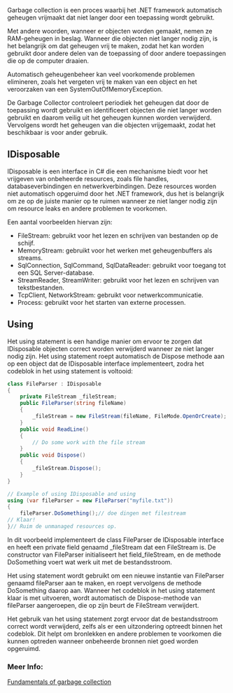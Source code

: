 Garbage collection is een proces waarbij het .NET framework automatisch geheugen vrijmaakt dat niet langer door een toepassing wordt gebruikt.

Met andere woorden, wanneer er objecten worden gemaakt, nemen ze RAM-geheugen in beslag. Wanneer die objecten niet langer nodig zijn, is het belangrijk om dat geheugen vrij te maken, zodat het kan worden gebruikt door andere delen van de toepassing of door andere toepassingen die op de computer draaien.

Automatisch geheugenbeheer kan veel voorkomende problemen elimineren, zoals het vergeten vrij te maken van een object en het veroorzaken van een SystemOutOfMemoryException.

De Garbage Collector controleert periodiek het geheugen dat door de toepassing wordt gebruikt en identificeert objecten die niet langer worden gebruikt en daarom veilig uit het geheugen kunnen worden verwijderd. Vervolgens wordt het geheugen van die objecten vrijgemaakt, zodat het beschikbaar is voor ander gebruik.


## IDisposable

IDisposable is een interface in C# die een mechanisme biedt voor het vrijgeven van onbeheerde resources, zoals file handles, databaseverbindingen en netwerkverbindingen. 
Deze resources worden niet automatisch opgeruimd door het .NET framework, dus het is belangrijk om ze op de juiste manier op te ruimen wanneer ze niet langer nodig zijn om resource leaks en andere problemen te voorkomen.

Een aantal voorbeelden hiervan zijn:

- FileStream: gebruikt voor het lezen en schrijven van bestanden op de schijf.
- MemoryStream: gebruikt voor het werken met geheugenbuffers als streams.
- SqlConnection, SqlCommand, SqlDataReader: gebruikt voor toegang tot een SQL Server-database.
- StreamReader, StreamWriter: gebruikt voor het lezen en schrijven van tekstbestanden.
- TcpClient, NetworkStream: gebruikt voor netwerkcommunicatie.
- Process: gebruikt voor het starten van externe processen.

## Using

Het using statement is een handige manier om ervoor te zorgen dat IDisposable objecten correct worden verwijderd wanneer ze niet langer nodig zijn. Het using statement roept automatisch de Dispose methode aan op een object dat de IDisposable interface implementeert, zodra het codeblok in het using statement is voltooid:
```c#
class FileParser : IDisposable
{
    private FileStream _fileStream;
    public FileParser(string fileName)
    {
        _fileStream = new FileStream(fileName, FileMode.OpenOrCreate);
    }
    public void ReadLine()
    {
        // Do some work with the file stream
    }
    public void Dispose()
    {
        _fileStream.Dispose();
    }
}

// Example of using IDisposable and using
using (var fileParser = new FileParser("myfile.txt"))
{
    fileParser.DoSomething();// doe dingen met filestream
// Klaar!
}// Ruim de unmanaged resources op. 
```

In dit voorbeeld implementeert de class FileParser de IDisposable interface en heeft een private field genaamd \_fileStream dat een FileStream is. De constructor van FileParser initialiseert het field\_fileStream, en de methode DoSomething voert wat werk uit met de bestandsstroom.

Het using statement wordt gebruikt om een nieuwe instantie van FileParser genaamd fileParser aan te maken, en roept vervolgens de methode DoSomething daarop aan. Wanneer het codeblok in het using statement klaar is met uitvoeren, wordt automatisch de Dispose-methode van fileParser aangeroepen, die op zijn beurt de FileStream verwijdert.

Het gebruik van het using statement zorgt ervoor dat de bestandsstroom correct wordt verwijderd, zelfs als er een uitzondering optreedt binnen het codeblok. Dit helpt om bronlekken en andere problemen te voorkomen die kunnen optreden wanneer onbeheerde bronnen niet goed worden opgeruimd.

### Meer Info:

[Fundamentals of garbage collection](https://learn.microsoft.com/en-us/dotnet/standard/garbage-collection/fundamentals)

